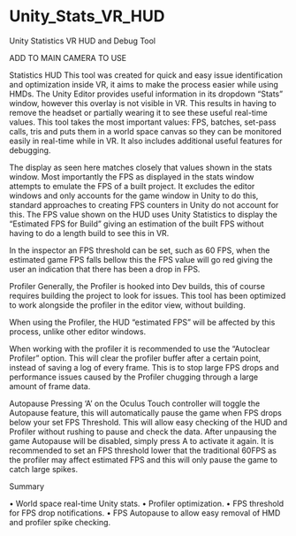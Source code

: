 # Unity_Stats_VR_HUD

Unity Statistics VR HUD and Debug Tool

ADD TO MAIN CAMERA TO USE

Statistics HUD
This tool was created for quick and easy issue identification and optimization inside VR, it aims to make the process easier while using HMDs. The Unity Editor provides useful information in its dropdown “Stats” window, however this overlay is not visible in VR. This results in having to remove the headset or partially wearing it to see these useful real-time values. This tool takes the most important values: FPS, batches, set-pass calls, tris and puts them in a world space canvas so they can be monitored easily in real-time while in VR. It also includes additional useful features for debugging. 

The display as seen here matches closely that values shown in the stats window. Most importantly the FPS as displayed in the stats window attempts to emulate the FPS of a built project. It excludes the editor windows and only accounts for the game window in Unity to do this, standard approaches to creating FPS counters in Unity do not account for this. The FPS value shown on the HUD uses Unity Statistics to display the “Estimated FPS for Build” giving an estimation of the built FPS without having to do a length build to see this in VR.

In the inspector an FPS threshold can be set, such as 60 FPS, when the estimated game FPS falls bellow this the FPS value will go red giving the user an indication that there has been a drop in FPS. 

Profiler
Generally, the Profiler is hooked into Dev builds, this of course requires building the project to look for issues. This tool has been optimized to work alongside the profiler in the editor view, without building.

When using the Profiler, the HUD “estimated FPS” will be affected by this process, unlike other editor windows.

When working with the profiler it is recommended to use the “Autoclear Profiler” option. This will clear the profiler buffer after a certain point, instead of saving a log of every frame. This is to stop large FPS drops and performance issues caused by the Profiler chugging through a large amount of frame data. 

Autopause
Pressing ‘A’ on the Oculus Touch controller will toggle the Autopause feature, this will automatically pause the game when FPS drops below your set FPS Threshold. This will allow easy checking of the HUD and Profiler without rushing to pause and check the data. 
After unpausing the game Autopause will be disabled, simply press A to activate it again. It is recommended to set an FPS threshold lower that the traditional 60FPS as the profiler may affect estimated FPS and this will only pause the game to catch large spikes.

Summary

•	World space real-time Unity stats.
•	Profiler optimization.
•	FPS threshold for FPS drop notifications.
•	FPS Autopause to allow easy removal of HMD and profiler spike checking.
